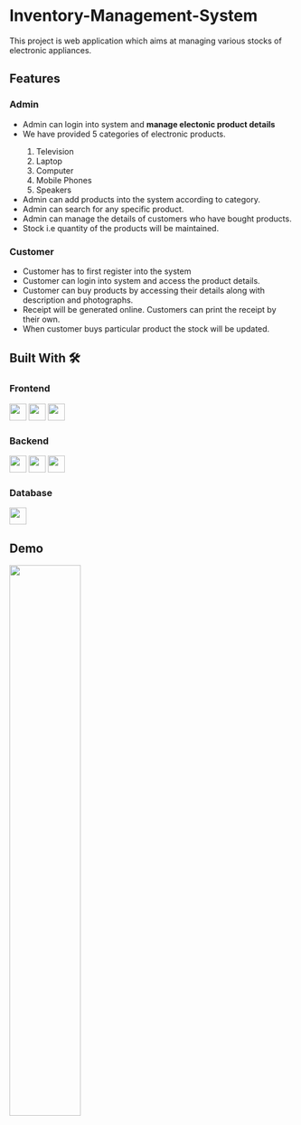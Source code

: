 # Inventory-Management-System
This project is web application which aims at managing various stocks of electronic appliances.

## Features

### Admin
<ul>
  <li>Admin can login into system and <b>manage electonic product details</b></li>
  <li>We have provided 5 categories of electronic products.</li>
  <ol>
    <li>Television</li>
    <li>Laptop</li>
    <li>Computer</li>
    <li>Mobile Phones</li>
    <li>Speakers</li>
  </ol>
  <li>Admin can add products into the system according to category.</li>
  <li>Admin can search for any specific product.</li>
  <li>Admin can manage the details of customers who have bought products.</li>
  <li>Stock i.e quantity of the products will be maintained.</li>
</ul>

### Customer
<ul>
  <li>Customer has to first register into the system</li>
  <li>Customer can login into system and access the product details.</li>
  <li>Customer can buy products by accessing their details along with description and photographs.</li>
  <li>Receipt will be generated online. Customers can print the receipt by their own.</li>
  <li>When customer buys particular product the stock will be updated.</li>
</ul>

## Built With 🛠️

### Frontend
<code><img height="30" src="https://upload.wikimedia.org/wikipedia/commons/thumb/6/61/HTML5_logo_and_wordmark.svg/640px-HTML5_logo_and_wordmark.svg.png"></code>
<code><img height="30" src="https://1000logos.net/wp-content/uploads/2020/09/CSS-Logo.jpg"></code>
<code><img height="30" src="https://logos-world.net/wp-content/uploads/2023/02/JavaScript-Symbol.png"></code>

### Backend

<code><img height="30" src="https://upload.wikimedia.org/wikipedia/en/thumb/3/30/Java_programming_language_logo.svg/1200px-Java_programming_language_logo.svg.png"></code>
<code><img height="30" src="https://cdn-icons-png.flaticon.com/512/28/28968.png"></code>
<code><img height="30" src="https://avaldes.com/wp-content/uploads/2014/11/Java.png"></code>

### Database
<code><img height="30" src="https://download.logo.wine/logo/MySQL/MySQL-Logo.wine.png"></code>

## Demo
[<img src="https://i.ytimg.com/vi/2q6r5PwBghs/maxresdefault.jpg" width="50%">](https://youtu.be/2q6r5PwBghs)
